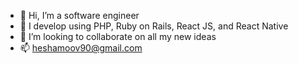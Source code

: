 - 👋 Hi, I’m a software engineer
- 👀 I develop using PHP, Ruby on Rails, React JS, and React Native
- 💞️ I’m looking to collaborate on all my new ideas
- 📫 heshamoov90@gmail.com

<!---
Heshamoov/Heshamoov is a ✨ special ✨ repository because its `README.md` (this file) appears on your GitHub profile.
You can click the Preview link to take a look at your changes.
--->
